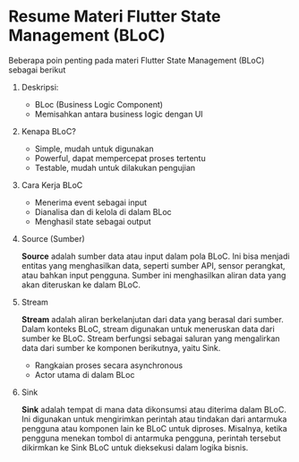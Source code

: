 # Resume Materi Flutter State Management (BLoC)

Beberapa poin penting pada materi Flutter State Management (BLoC) sebagai berikut

1. Deskripsi:
   - BLoc (Business Logic Component)
   - Memisahkan antara business logic dengan UI

2. Kenapa BLoC?
   - Simple, mudah untuk digunakan
   - Powerful, dapat mempercepat proses tertentu
   - Testable, mudah untuk dilakukan pengujian

3. Cara Kerja BLoC
   - Menerima event sebagai input
   - Dianalisa dan di kelola di dalam BLoc
   - Menghasil state sebagai output

4. Source (Sumber)

   **Source** adalah sumber data atau input dalam pola BLoC. Ini bisa menjadi entitas yang menghasilkan data, seperti sumber API, sensor perangkat, atau bahkan input pengguna. Sumber ini menghasilkan aliran data yang akan diteruskan ke dalam BLoC.
   
5. Stream

   **Stream** adalah aliran berkelanjutan dari data yang berasal dari sumber. Dalam konteks BLoC, stream digunakan untuk meneruskan data dari sumber ke BLoC. Stream berfungsi sebagai saluran yang mengalirkan data dari sumber ke komponen berikutnya, yaitu Sink.
   - Rangkaian proses secara asynchronous
   - Actor utama di dalam BLoc

6. Sink

   **Sink** adalah tempat di mana data dikonsumsi atau diterima dalam BLoC. Ini digunakan untuk mengirimkan perintah atau tindakan dari antarmuka pengguna atau komponen lain ke BLoC untuk diproses. Misalnya, ketika pengguna menekan tombol di antarmuka pengguna, perintah tersebut dikirmkan ke Sink BLoC untuk dieksekusi dalam logika bisnis.
